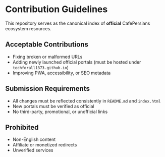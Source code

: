 # Contribution Guidelines

This repository serves as the canonical index of **official** CafePersians ecosystem resources.

## Acceptable Contributions
- Fixing broken or malformed URLs
- Adding newly launched official portals (must be hosted under `techforall1373.github.io`)
- Improving PWA, accessibility, or SEO metadata

## Submission Requirements
- All changes must be reflected consistently in `README.md` and `index.html`
- New portals must be verified as official
- No third-party, promotional, or unofficial links

## Prohibited
- Non-English content
- Affiliate or monetized redirects
- Unverified services
